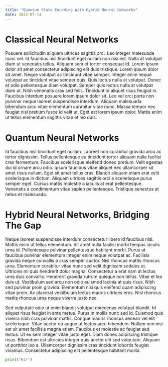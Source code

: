 ```yaml
---
title: "Quantum State Encoding With Hybrid Neural Networks"
date: 2022-07-14
---
```

# Classical Neural Networks

Posuere sollicitudin aliquam ultrices sagittis orci. Leo integer malesuada nunc vel. Id faucibus nisl tincidunt eget nullam non nisi est. Nulla at volutpat diam ut venenatis tellus. Aliquam sem et tortor consequat id. Lorem ipsum dolor sit amet consectetur adipiscing elit duis tristique. Lorem ipsum dolor sit amet. Neque volutpat ac tincidunt vitae semper. Integer enim neque volutpat ac tincidunt vitae semper quis. Quis lectus nulla at volutpat. Donec et odio pellentesque diam volutpat. Semper quis lectus nulla at volutpat diam ut. Nibh venenatis cras sed felis. Tincidunt id aliquet risus feugiat in. Faucibus interdum posuere lorem ipsum dolor sit. Leo vel orci porta non pulvinar neque laoreet suspendisse interdum. Aliquam malesuada bibendum arcu vitae elementum curabitur vitae nunc. Massa tempor nec feugiat nisl pretium fusce id velit ut. Eget est lorem ipsum dolor. Mattis enim ut tellus elementum sagittis vitae et leo duis.

# Quantum Neural Networks

Id faucibus nisl tincidunt eget nullam. Laoreet non curabitur gravida arcu ac tortor dignissim. Tellus pellentesque eu tincidunt tortor aliquam nulla facilisi cras fermentum. Faucibus scelerisque eleifend donec pretium. Velit egestas dui id ornare arcu odio. Ipsum faucibus vitae aliquet nec ullamcorper sit amet risus nullam. Eget sit amet tellus cras. Blandit aliquam etiam erat velit scelerisque in dictum. Aliquam ultrices sagittis orci a scelerisque purus semper eget. Cursus mattis molestie a iaculis at erat pellentesque. Venenatis a condimentum vitae sapien pellentesque. Tristique senectus et netus et malesuada.

# Hybrid Neural Networks, Bridging The Gap
Neque laoreet suspendisse interdum consectetur libero id faucibus nisl. Mattis enim ut tellus elementum. Sit amet nulla facilisi morbi tempus iaculis urna id. Pellentesque pulvinar pellentesque habitant morbi. Purus ut faucibus pulvinar elementum integer enim neque volutpat ac. Facilisis gravida neque convallis a cras semper auctor. Nisl rhoncus mattis rhoncus urna. Elementum curabitur vitae nunc sed velit dignissim sodales ut. Ultricies mi quis hendrerit dolor magna. Consectetur a erat nam at lectus urna duis convallis. Hendrerit gravida rutrum quisque non tellus. Vitae et leo duis ut. Vestibulum sed arcu non odio euismod lacinia at quis risus. Nibh sed pulvinar proin gravida. Elementum nisi quis eleifend quam adipiscing vitae proin. Ac placerat vestibulum lectus mauris ultrices eros. Nisl rhoncus mattis rhoncus urna neque viverra justo nec.

Sed vulputate odio ut enim blandit volutpat maecenas volutpat blandit. Id aliquet risus feugiat in ante metus. Purus in mollis nunc sed id. Euismod quis viverra nibh cras pulvinar mattis. Congue mauris rhoncus aenean vel elit scelerisque. Vitae auctor eu augue ut lectus arcu bibendum. Nullam non nisi est sit amet facilisis magna etiam. Faucibus et molestie ac feugiat sed lectus. Ut eu sem integer vitae justo eget. Diam donec adipiscing tristique risus. Bibendum est ultricies integer quis auctor elit sed vulputate. Aliquam ut porttitor leo a. Ullamcorper dignissim cras tincidunt lobortis feugiat vivamus. Consectetur adipiscing elit pellentesque habitant morbi.
```python
print("Hi!")
```
